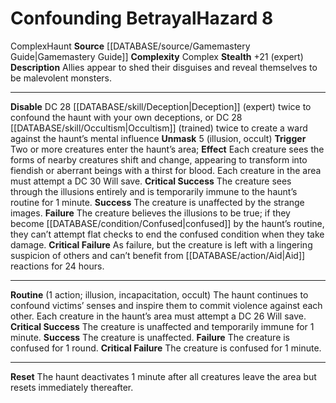 ﻿---
ac: null
all_resistance: null
complexity: Complex
element: null
fortitude: null
hardness: null
hazard_type: Haunt
hp: null
id: '45'
immunity: null
level: '8'
name: Confounding Betrayal
rarity: Common
reflex: null
resistance: null
rus_type_level: null
school: null
source: '[[DATABASE/source/Gamemastery Guide|Gamemastery Guide]]'
trait:
- '[[DATABASE/trait/Complex|Complex]]'
- '[[DATABASE/trait/Haunt|Haunt]]'
type: Hazard
weakness: null
will: null

---
# Confounding Betrayal<span class="item-type">Hazard 8</span>

<span class="item-trait">Complex</span><span class="item-trait">Haunt</span>
**Source** [[DATABASE/source/Gamemastery Guide|Gamemastery Guide]]
**Complexity** Complex
**Stealth** +21 (expert)
**Description** Allies appear to shed their disguises and reveal themselves to be malevolent monsters.

---
**Disable** DC 28 [[DATABASE/skill/Deception|Deception]] (expert) twice to confound the haunt with your own deceptions, or DC 28 [[DATABASE/skill/Occultism|Occultism]] (trained) twice to create a ward against the haunt’s mental influence
**Unmask** <span class="action-icon">5</span> (illusion, occult) **Trigger** Two or more creatures enter the haunt’s area; **Effect** Each creature sees the forms of nearby creatures shift and change, appearing to transform into fiendish or aberrant beings with a thirst for blood. Each creature in the area must attempt a DC 30 Will save.
**Critical Success** The creature sees through the illusions entirely and is temporarily immune to the haunt’s routine for 1 minute.
**Success** The creature is unaffected by the strange images.
**Failure** The creature believes the illusions to be true; if they become [[DATABASE/condition/Confused|confused]] by the haunt’s routine, they can’t attempt flat checks to end the confused condition when they take damage.
**Critical Failure** As failure, but the creature is left with a lingering suspicion of others and can’t benefit from [[DATABASE/action/Aid|Aid]] reactions for 24 hours.

---
**Routine** (1 action; illusion, incapacitation, occult) The haunt continues to confound victims’ senses and inspire them to commit violence against each other. Each creature in the haunt’s area must attempt a DC 26 Will save.
**Critical Success** The creature is unaffected and temporarily immune for 1 minute.
**Success** The creature is unaffected.
**Failure** The creature is confused for 1 round.
**Critical Failure** The creature is confused for 1 minute.

---
**Reset** The haunt deactivates 1 minute after all creatures leave the area but resets immediately thereafter.